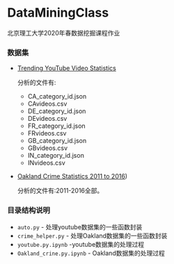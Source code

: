 # DataMiningClass
北京理工大学2020年春数据挖掘课程作业

### 数据集

- [Trending YouTube Video Statistics](https://www.kaggle.com/datasnaek/youtube-new)

  分析的文件有:

  - CA_category_id.json
  - CAvideos.csv
  - DE_category_id.json
  - DEvideos.csv
  - FR_category_id.json
  - FRvideos.csv
  - GB_category_id.json
  - GBvideos.csv
  - IN_category_id.json
  - INvideos.csv

- [Oakland Crime Statistics 2011 to 2016](https://www.kaggle.com/cityofoakland/oakland-crime-statistics-2011-to-2016))

  分析的文件有:2011-2016全部。

### 目录结构说明

- `auto.py` - 处理youtube数据集的一些函数封装
- `crime_helper.py` - 处理Oakland数据集的一些函数封装
- `youtube.py.ipynb` -youtube数据集的处理过程
- `Oakland_crine.py.ipynb` - Oakland数据集的处理过程